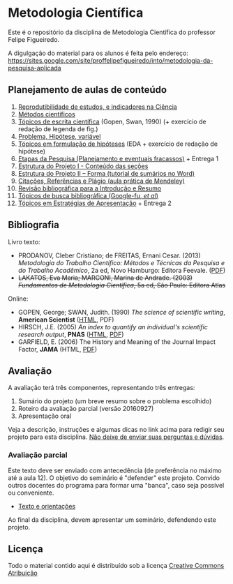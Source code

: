 # Metodologia Científica #

Este é o repositório da disciplina de Metodologia Científica do professor Felipe Figueiredo.

A digulgação do material para os alunos é feita pelo endereço: https://sites.google.com/site/proffelipefigueiredo/into/metodologia-da-pesquisa-aplicada

## Planejamento de aulas de conteúdo ##

1. [Reprodutibilidade de estudos, e indicadores na Ciência][]
1. [Métodos científicos][]
1. [Tópicos de escrita científica][] (Gopen, Swan, 1990) (+ exercício de redação de legenda de fig.)
1. [Problema, Hipótese, variável][]
1. [Tópicos em formulação de hipóteses][] (EDA + exercício de redação de hipótese)
1. [Etapas da Pesquisa (Planejamento e eventuais fracassos)][] + Entrega 1
1. [Estrutura do Projeto I - Conteúdo das seções][]
1. [Estrutura do Projeto II – Forma (tutorial de sumários no Word)][]
1. [Citações, Referências e Plágio (aula prática de Mendeley)][]
1. [Revisão bibliográfica para a Introdução e Resumo][]
1. [Tópicos de busca bibliográfica (Google-fu, *et al*)][]
1. [Tópicos em Estratégias de Apresentação][] + Entrega 2

<!-- 1. [Indicadores em Ciência][] (Hirsch 2005; Garfield 2006) -->

[Reprodutibilidade de estudos, e indicadores na Ciência]: Aulas/MC-Intro_4em1.pdf?raw=true
[Métodos científicos]: Aulas/MC-Metodos_4em1.pdf?raw=true
[Revisão bibliográfica para a Introdução e Resumo]: Aulas/MC-Revisao_resumo_4em1.pdf?raw=true
[Problema, Hipótese, variável]: Aulas/MC-Prob_Hip_Var.pdf?raw=true
[Etapas da Pesquisa (Planejamento e eventuais fracassos)]: Aulas/MC-Etapas_4em1.pdf?raw=true
[Tópicos em formulação de hipóteses]: Aulas/MC-EDA_4em1.pdf?raw=true
[Estrutura do Projeto I - Conteúdo das seções]: Aulas/MC-ProjetoI_4em1.pdf?raw=true
[Estrutura do Projeto II – Forma (tutorial de sumários no Word)]: Aulas/MC-ProjetoII_4em1.pdf?raw=true
[Citações, Referências e Plágio (aula prática de Mendeley)]: Aulas/MC-Referencias_4em1.pdf?raw=true
[Tópicos de busca bibliográfica (Google-fu, *et al*)]: Aulas/MC-Busca_4em1.pdf?raw=true
[Tópicos de escrita científica]: Aulas/MC-Escrita_4em1.pdf?raw=true
[Indicadores em Ciência]: Aulas/MC-Indicadores_4em1.pdf?raw=true
[Tópicos em Estratégias de Apresentação]: Aulas/MC-Apresentacao.pptx

## Bibliografia ##

Livro texto:

* PRODANOV, Cleber Cristiano; de FREITAS, Ernani Cesar. (2013) *Metodologia do Trabalho Científico: Métodos e Técnicas da Pesquisa e do Trabalho Acadêmico*, 2a ed, Novo Hamburgo: Editora Feevale. ([PDF][])
* ~~LAKATOS, Eva Maria; MARCONI, Marina de Andrade. (2003) *Fundamentos de Metodologia Científica*, 5a ed, São Paulo: Editora Atlas~~

[PDF]: http://www.feevale.br/Comum/midias/8807f05a-14d0-4d5b-b1ad-1538f3aef538/E-book%20Metodologia%20do%20Trabalho%20Cientifico.pdf

Online:

* GOPEN, George; SWAN, Judith. (1990) *The science of scientific writing*, **American Scientist** ([HTML][HTML-gopen], PDF)
* HIRSCH, J.E. (2005) *An index to quantify an individual's scientific research output*, **PNAS** ([HTML][HTML-hirsch], [PDF][PDF-hirsch])
* GARFIELD, E. (2006) The History and Meaning of the Journal Impact Factor, **JAMA** (HTML, [PDF][PDF-garfield])

[HTML-gopen]: http://www.americanscientist.org/issues/pub/the-science-of-scientific-writing/99999
[HTML-hirsch]: http://www.pnas.org/content/102/46/16569
[PDF-hirsch]: http://www.pnas.org/content/102/46/16569.full.pdf
[PDF-garfield]: http://garfield.library.upenn.edu/papers/jamajif2006.pdf

## Avaliação

A avaliação terá três componentes, representando três entregas:

1. Sumário do projeto (um breve resumo sobre o problema escolhido)
1. Roteiro da avaliação parcial (versão 20160927)
1. Apresentação oral

Veja a descrição, instruções e algumas dicas no link acima para redigir seu projeto para esta disciplina.
[Não deixe de enviar suas perguntas e dúvidas][].

[Não deixe de enviar suas perguntas e dúvidas]: prof.felipefigueiredo@gmail.com

### Avaliação parcial ###

Este texto deve ser enviado com antecedência (de preferência no máximo até a aula 12). O objetivo do seminário é "defender" este projeto. Convido outros docentes do programa para formar uma "banca", caso seja possível ou conveniente.

* [Texto e orientações][]
<!-- * [Gráfico de dispersão][] -->
<!-- * [Histograma][] -->
<!-- * [Boxplot][] -->
<!-- * [Dados brutos (CSV)][] -->

Ao final da disciplina, devem apresentar um seminário, defendendo este projeto.

[Texto e orientações]: INTO/Trabalhos/MC-Avaliacao_parcial.pdf
[Gráfico de dispersão]: INTO/Trabalhos/dispersao.png
[Histograma]: INTO/Trabalhos/histograma.png
[Boxplot]: INTO/Trabalhos/boxplot.png
[Dados brutos (CSV)]: INTO/Trabalhos/MC-avaliacao_parcial.csv

## Licença
Todo o material contido aqui é distribuído sob a licença [Creative Commons Atribuição](http://creativecommons.org/licenses/by/4.0/deed.pt_BR)
